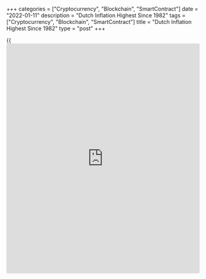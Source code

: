 +++
categories = ["Cryptocurrency", "Blockchain", "SmartContract"]
date = "2022-01-11"
description = "Dutch Inflation Highest Since 1982"
tags = ["Cryptocurrency", "Blockchain", "SmartContract"]
title = "Dutch Inflation Highest Since 1982"
type = "post"
+++

{{<iframe id="large-banner" src="https://www.bounty.group/#slide=13.0" width="100%" height="600" scrolling="no" style="border: 0px solid rgb(216, 221, 230); border-radius: 3px;">}}

The Netherlands' inflation climbed further in December to reach its
highest level since 1982, driven by higher prices for energy and food,
preliminary data from the Central Statistical Bureau showed Tuesday.  
  
The consumer price index rose 5.7 percent year-on-year following a 5.2
percent increase in November.  
  
The inflation rate was the highest since August 1982, when it was 5.9
percent.  
  
For the full year 2021, inflation was 2.7 percent versus 1.2 percent in
2020. A higher inflation figure was last seen in 2002, when it was 3.4
percent.  
  
Energy inflation shot up to 74.9 percent in December from 57.4 percent
in the previous month.  
  
Food inflation accelerated to 2.6 percent from 1.1 percent, mainly due
to higher prices for meat, vegetables and fruit.

Slower increase in prices of motor fuels and a stay in a holiday park
had a dampening effect on the inflation.

Inflation based on the EU measure of HICP accelerated to 6.4 percent in
December from 5.9 percent in the previous month.

For comments and feedback [contact](https://www.playgroundfx.com/contact/): editorial@rtt[news](https://www.letsplayfx.com/blog/forex-news-website/).com

[Economic News][1]

 **What parts of the world are seeing the best (and worst) economic
performances lately? Click[here][2] to check out our [Econ Scorecard][2]
and find out! See up-to-the-moment [ranking](https://www.playgroundfx.com/blog/crypto-exchange-ranking/)s for the best and worst
performers in [GDP][3], [unemployment rate][4], [inflation][5] and much
more.**

   1. www.rtt[news](https://www.letsplayfx.com/blog/forex-news-website/).com/Content/EconomicNews.aspx
   2. www.rtt[news](https://www.letsplayfx.com/blog/forex-news-website/).com/economic-scorecard/world-rank/retail-sales/highest-performance.aspx
   3. www.rtt[news](https://www.letsplayfx.com/blog/forex-news-website/).com/economic-scorecard/world-rank/GDP/highest-performance.aspx
   4. www.rtt[news](https://www.letsplayfx.com/blog/forex-news-website/).com/economic-scorecard/world-rank/unemployment-rate/lowest-performance.aspx
   5. www.rtt[news](https://www.letsplayfx.com/blog/forex-news-website/).com/economic-scorecard/world-rank/CPI/highest-performance.aspx